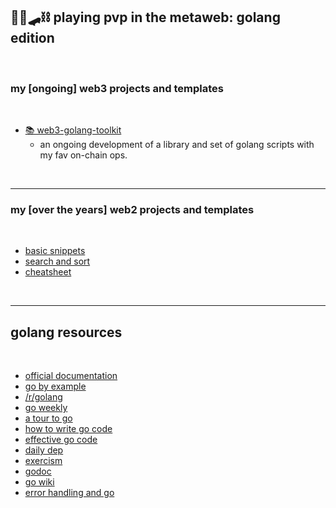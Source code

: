 ## 🥷🏻🛹⛓️ playing pvp in the metaweb: golang edition

<br>

### my [ongoing] web3 projects and templates 

<br>

* [📚 web3-golang-toolkit](web3-golang-toolkit)
    - an ongoing development of a library and set of golang scripts with my fav on-chain ops.

<br>

---

### my [over the years] web2 projects and templates

<br>

* [basic snippets](basics)
* [search and sort](search_and_sorting)
* [cheatsheet](CHEATSHEET.md)


<br>

----

## golang resources

<br>

* [official documentation](https://golang.org/)
* [go by example](https://gobyexample.com/)
* [/r/golang](https://www.reddit.com/r/golang/)
* [go weekly](https://golangweekly.com/)
* [a tour to go](https://tour.golang.org/welcome/1)
* [how to write go code](https://golang.org/doc/code.html)
* [effective go code](https://golang.org/doc/effective_go.html)
* [daily dep](https://golang.github.io/dep/docs/daily-dep.html)
* [exercism](https://exercism.io/tracks/go)
* [godoc](https://godoc.org/)
* [go wiki](https://github.com/golang/go/wiki/Learn)
* [error handling and go](https://blog.golang.org/error-handling-and-go)



